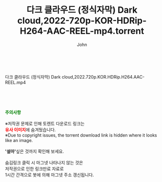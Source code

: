 ﻿---
layout: post
title:  "다크 클라우드 (정식자막) Dark cloud,2022-720p-KOR-HDRip-H264-AAC-REEL-mp4.torrent"
author: John
categories: [ 영화 ]
tags: [  ]
image:  
description: "다크 클라우드 (정식자막) Dark cloud,2022-720p-KOR-HDRip-H264-AAC-REEL-mp4 torrent 정보 공유"
toc: true
toc_sticky: true
---

<br>
<div class="view-img">
<a class="view_image" href="https://torrentmobile60.com/bbs/view_image.php?fn=%2Fdata%2Ffile%2Fmovie%2F3659260999_DzNIJUF3_afb95f2016950a38891b5d5e91964f67408fae53.jpg" target="_blank"><img alt="" class="img-tag" content="https://torrentmobile60.com/data/file/movie/3659260999_DzNIJUF3_afb95f2016950a38891b5d5e91964f67408fae53.jpg" itemprop="image" src="https://torrentmobile60.com/data/file/movie/3659260999_DzNIJUF3_afb95f2016950a38891b5d5e91964f67408fae53.jpg"/></a><a class="view_image" href="https://torrentmobile60.com/bbs/view_image.php?fn=%2Fdata%2Ffile%2Fmovie%2F3659260999_cJwa7MHQ_699d930db9b885a710f8011ac8f6a6f344dfd8b2.jpg" target="_blank"><img alt="" class="img-tag" content="https://torrentmobile60.com/data/file/movie/3659260999_cJwa7MHQ_699d930db9b885a710f8011ac8f6a6f344dfd8b2.jpg" itemprop="image" src="https://torrentmobile60.com/data/file/movie/3659260999_cJwa7MHQ_699d930db9b885a710f8011ac8f6a6f344dfd8b2.jpg"/></a></div><div class="view-content" itemprop="description">
<p>다크 클라우드 (정식자막) Dark cloud,2022.720p.KOR.HDRip.H264.AAC-REEL.mp4<br/></p> </div>
    
<br><br><br>
<p data-ke-size="size16"><b><span style="color: green;">주의사항</span></b><br /><br />※저작권 문제로 인해 토렌트 다운로드 링크는<br /><b><span style="color: red;">유사 이미지</span></b>에 숨겨뒀습니다.<br />※Due to copyright issues, the torrent download link is hidden where it looks like an image.<br /><br /><b>'설마'</b>싶은 것까지 확인해 보세요.<br /><br />숨김링크 클릭 시 마그넷 나타나지 않는 것은<br />저작권으로 인한 링크만료 자료로<br />1시간 간격으로 봇에 의해 마그넷 주소 갱신됩니다.</p>
